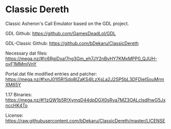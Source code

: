 # Classic Dereth
Classic Asheron's Call Emulator based on the GDL project.

GDL Github: https://github.com/GamesDeadLol/GDL

GDL-Classic Github: https://github.com/bDekaru/ClassicDereth

Necessary dat files: https://mega.nz/#!c6RgjDxa!7ng3Gm_eh7JY2nBvHY7KMxMPP0_QJUH-oyF1MMmlVnY

Portal.dat file modified entries and patcher: https://mega.nz/#!xnJ01I5R!Sdo8lZaKS4lLzXsLa2J2SP5bL3DFDieISouMrmXM65Y

1.17 Binaries: https://mega.nz/#!1zQW1b5R!XymqD44dpDGX0sRva7MZ3OALclsdlhwG5JxnccHK4To

License: https://raw.githubusercontent.com/bDekaru/ClassicDereth/master/LICENSE
